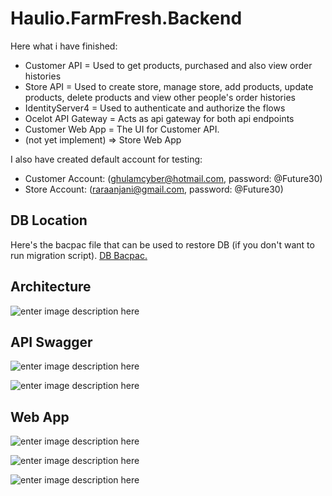 # Haulio.FarmFresh.Backend



Here what i have finished:
- Customer API = Used to get products, purchased and also view order histories
- Store API = Used to create store, manage store, add products, update products, delete products and view other people's order histories
- IdentityServer4 = Used to authenticate and authorize the flows
- Ocelot API Gateway = Acts as api gateway for both api endpoints
- Customer Web App = The UI for Customer API.
- (not yet implement) => Store Web App

I also have created default account for testing:
- Customer Account: (ghulamcyber@hotmail.com, password: @Future30)
-  Store Account: (raraanjani@gmail.com, password: @Future30)



## DB Location
Here's the bacpac file that can be used to restore DB (if you don't want to run migration script).
[DB Bacpac.](https://github.com/mirzaevolution/Haulio.FarmFresh.Backend/tree/master/DB%20BackUp)




## Architecture

![enter image description here](https://raw.githubusercontent.com/mirzaevolution/Haulio.FarmFresh.Backend/master/Screenshots/2022-01-25_09h54_011.png)
## API Swagger

![enter image description here](https://raw.githubusercontent.com/mirzaevolution/Haulio.FarmFresh.Backend/master/Screenshots/2022-01-25_09h50_021.png)

![enter image description here](https://github.com/mirzaevolution/Haulio.FarmFresh.Backend/blob/master/Screenshots/2022-01-25_09h50_061.png?raw=true)

## Web App
![enter image description here](https://raw.githubusercontent.com/mirzaevolution/Haulio.FarmFresh.Backend/master/Screenshots/2022-01-25_09h46_04.png)


![enter image description here](https://raw.githubusercontent.com/mirzaevolution/Haulio.FarmFresh.Backend/master/Screenshots/2022-01-25_09h46_14.png)

![enter image description here](https://raw.githubusercontent.com/mirzaevolution/Haulio.FarmFresh.Backend/master/Screenshots/2022-01-25_09h48_33.png)
